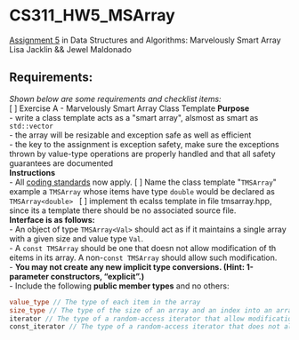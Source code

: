 # CS311_HW5_MSArray
 [Assignment 5](https://www.cs.uaf.edu/~chappell/class/2023_fall/cs311/docs/d-assn05d.html) in Data Structures and Algorithms: Marvelously Smart Array
 Lisa Jacklin && Jewel Maldonado

## Requirements:  
*Shown below are some requirements and checklist items:*  
[ ] Exercise A - Marvelously Smart Array Class Template
    **Purpose**  
    - write a class template acts as a "smart array", alsmost as smart as `std::vector`  
    - the array will be resizable and exception safe as well as efficient  
    - the key to the assignment is exception safety, make sure the exceptions thrown by value-type operations are properly handled and that all safety guarantees are documented  
    **Instructions**  
    - All [coding standards](https://www.cs.uaf.edu/~chappell/class/2023_fall/cs311/docs/coding_std.html) now apply.
    [ ] Name the class template "`TMSArray`" example a `TMSArray` whose items have type `double` would be declared as `TMSArray<double> `
    [ ] implement th ecalss template in file tmsarray.hpp, since its a template there should be no associated source file.  
    **Interface is as follows:**  
    - An object of type `TMSArray<Val>` should act as if it maintains a single array with a given size and value type `Val`.  
    - A `const TMSArray` should be one that doesn not allow modification of th eitems in its array. A non-`const TMSArray` should allow such modification.  
    - **You may not create any new implicit type conversions. (Hint: 1-parameter constructors, “explicit”.)**  
    - Include the following **public member types** and no others:  
```cpp
value_type // The type of each item in the array
size_type // The type of the size of an array and an index into an array.
iterator // The type of a random-access iterator that allow modification of the item it references.
const_iterator // The type of a random-access iterator that does not allow modification of the item it references.
```
   
